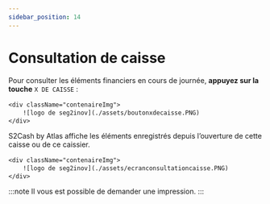 ```yaml
---
sidebar_position: 14
---
```


# Consultation de caisse

Pour consulter les éléments financiers en cours de journée, **appuyez sur la touche** ```X DE CAISSE``` :

    <div className="contenaireImg">
        ![logo de seg2inov](./assets/boutonxdecaisse.PNG) 
    </div>

S2Cash by Atlas affiche les éléments enregistrés depuis l’ouverture de cette caisse ou de ce caissier.

    <div className="contenaireImg">
        ![logo de seg2inov](./assets/ecranconsultationcaisse.PNG) 
    </div>


:::note
Il vous est possible de demander une impression.
:::